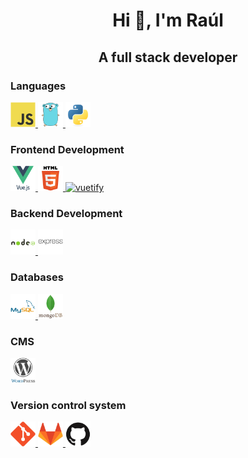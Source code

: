 <h1 align="center">Hi 👋, I'm Raúl</h1>
<h2 align="center">A full stack developer</h2>
<h3 align="left">Languages</h3>
<p align="left">
  <a href="https://developer.mozilla.org/en-US/docs/Web/JavaScript"
        target="_blank" rel="noreferrer"> <img
            src="https://raw.githubusercontent.com/devicons/devicon/master/icons/javascript/javascript-original.svg"
            alt="javascript" width="40" height="40" /> </a>
   <a
        href="https://golang.org" target="_blank" rel="noreferrer"> <img
            src="https://raw.githubusercontent.com/devicons/devicon/master/icons/go/go-original.svg" alt="go" width="40"
            height="40" />
  <a href="https://www.python.org" target="_blank" rel="noreferrer"> <img
            src="https://raw.githubusercontent.com/devicons/devicon/master/icons/python/python-original.svg"
            alt="python" width="40" height="40" /> </a> 
</p>
  <h3 align="left">Frontend Development</h3>
<p align="left">
   <a href="https://vuejs.org/" target="_blank" rel="noreferrer">
        <img src="https://raw.githubusercontent.com/devicons/devicon/master/icons/vuejs/vuejs-original-wordmark.svg"
            alt="vuejs" width="40" height="40" /> </a>
  <a href="https://www.w3.org/html/" target="_blank" rel="noreferrer"> <img
            src="https://raw.githubusercontent.com/devicons/devicon/master/icons/html5/html5-original-wordmark.svg"
            alt="html5" width="40" height="40" /> </a>
  <a href="https://vuetifyjs.com/en/" target="_blank"
        rel="noreferrer"> <img src="https://bestofjs.org/logos/vuetify.svg" alt="vuetify" width="40" height="40" /> </a>
</p>
  <h3 align="left">Backend Development</h3>
<p align="left">
  <a href="https://nodejs.org" target="_blank" rel="noreferrer">
        <img src="https://raw.githubusercontent.com/devicons/devicon/master/icons/nodejs/nodejs-original-wordmark.svg"
            alt="nodejs" width="40" height="40" /> </a>
  <a href="https://expressjs.com" target="_blank"
        rel="noreferrer"> <img
            src="https://raw.githubusercontent.com/devicons/devicon/master/icons/express/express-original-wordmark.svg"
            alt="express" width="40" height="40" /> </a> <a href="https://flask.palletsprojects.com/" target="_blank"
                                                            rel="noreferrer"></a>
</p>
  <h3 align="left">Databases</h3>
   <a href="https://www.mysql.com/" target="_blank"
        rel="noreferrer"> <img
            src="https://raw.githubusercontent.com/devicons/devicon/master/icons/mysql/mysql-original-wordmark.svg"
            alt="mysql" width="40" height="40" /> </a>
            <a href="https://www.mongodb.com/" target="_blank" rel="noreferrer"> <img
            src="https://raw.githubusercontent.com/devicons/devicon/master/icons/mongodb/mongodb-original-wordmark.svg"
            alt="mongodb" width="40" height="40" /> </a>           
</p>
</p>
  <h3 align="left">CMS</h3>
  <a href="https://www.wordpress.org/" target="_blank"
        rel="noreferrer"> <img
            src="https://github.com/devicons/devicon/blob/master/icons/wordpress/wordpress-original.svg" alt="WordPress"
            width="40" height="40" /> </a>               
</p>
  
  
  <h3 align="left">Version control system</h3>
              <a href="https://git-scm.com/" target="_blank"
        rel="noreferrer"> <img
            src="https://github.com/devicons/devicon/blob/master/icons/git/git-original.svg" alt="git"
            width="40" height="40" /> </a>     
                   <a href="https://about.gitlab.com/" target="_blank"
        rel="noreferrer"> <img
            src="https://github.com/devicons/devicon/blob/master/icons/gitlab/gitlab-original.svg" alt="gitlab"
            width="40" height="40" /> </a>   
             <a href="https://github.com/" target="_blank"
        rel="noreferrer"> <img
            src="https://github.com/devicons/devicon/blob/master/icons/github/github-original.svg" alt="github"
            width="40" height="40" /> </a>        
</p>
  
